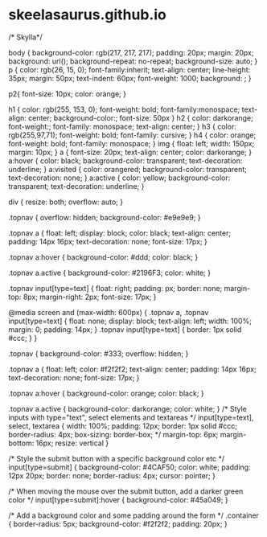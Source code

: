 # skeelasaurus.github.io
/* Skylla*/

body {
  background-color: rgb(217, 217, 217);
  padding: 20px;
  margin: 20px;
  background: url();
  background-repeat: no-repeat;
  background-size: auto;
}
p {
  color: rgb(26, 15, 0);
  font-family:inherit;
  text-align: center;
  line-height: 35px;
  margin: 50px;
  text-indent: 60px;
  font-weight: 1000;
  background: ;
}

p2{
  font-size: 10px;
  color: orange;
}

h1 {
  color: rgb(255, 153, 0);
  font-weight: bold;
  font-family:monospace;
  text-align: center;
  background-color:;
  font-size: 50px
}
h2 {
  color: darkorange;
  font-weight:;
  font-family: monospace;
  text-align: center;
}
h3 {
  color: rgb(255,97,71);
  font-weight: bold;
  font-family: cursive;
}
h4 {
  color: orange;
  font-weight: bold;
  font-family: monospace;
}
img {
  float: left;
  width: 150px;
  margin: 10px;
}
a {
  font-size: 20px;
  text-align: center;
  color: darkorange;
}
a:hover {
  color: black;
  background-color: transparent;
  text-decoration: underline;
}
a:visited {
  color: orangered;
  background-color: transparent;
  text-decoration: none;
}
a:active {
  color: yellow;
  background-color: transparent;
  text-decoration: underline;
}

div {
  resize: both;
  overflow: auto;
  }



.topnav {
  overflow: hidden;
  background-color: #e9e9e9;
}


.topnav a {
  float: left;
  display: block;
  color: black;
  text-align: center;
  padding: 14px 16px;
  text-decoration: none;
  font-size: 17px;
}


.topnav a:hover {
  background-color: #ddd;
  color: black;
}


.topnav a.active {
  background-color: #2196F3;
  color: white;
}


.topnav input[type=text] {
  float: right;
  padding: px;
  border: none;
  margin-top: 8px;
  margin-right: 2px;
  font-size: 17px;
}


@media screen and (max-width: 600px) {
  .topnav a, .topnav input[type=text] {
    float: none;
    display: block;
    text-align: left;
    width: 100%;
    margin: 0;
    padding: 14px;
  }
  .topnav input[type=text] {
    border: 1px solid #ccc;
  }
}

.topnav {
  background-color: #333;
  overflow: hidden;
}


.topnav a {
  float: left;
  color: #f2f2f2;
  text-align: center;
  padding: 14px 16px;
  text-decoration: none;
  font-size: 17px;
}


.topnav a:hover {
  background-color: orange;
  color: black;
}


.topnav a.active {
  background-color: darkorange;
  color: white;
}
/* Style inputs with type="text", select elements and textareas */
input[type=text], select, textarea {
  width: 100%; 
  padding: 12px;
  border: 1px solid #ccc;
  border-radius: 4px; 
  box-sizing: border-box; */
  margin-top: 6px; 
  margin-bottom: 16px;
  resize: vertical 
}

/* Style the submit button with a specific background color etc */
input[type=submit] {
  background-color: #4CAF50;
  color: white;
  padding: 12px 20px;
  border: none;
  border-radius: 4px;
  cursor: pointer;
}

/* When moving the mouse over the submit button, add a darker green color */
input[type=submit]:hover {
  background-color: #45a049;
}

/* Add a background color and some padding around the form */
.container {
  border-radius: 5px;
  background-color: #f2f2f2;
  padding: 20px;
}

